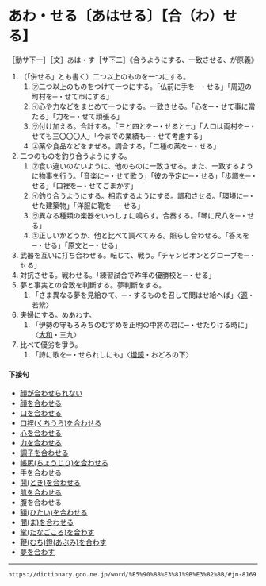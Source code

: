 # あわ・せる〔あはせる〕【合（わ）せる】
［動サ下一］［文］あは・す［サ下二］《合うようにする、一致させる、が原義》

1.  （「併せる」とも書く）二つ以上のものを一つにする。
	1.  ㋐二つ以上のものをつけて一つにする。「仏前に手を─・せる」「周辺の町村を─・せて市にする」        
    2.  ㋑心や力などをまとめて一つにする。一致させる。「心を─・せて事に當たる」「力を─・せて頑張る」        
    3.  ㋒付け加える。合計する。「三と四とを─・せると七」「人口は両村を─・せても三〇〇〇人」「今までの業績も─・せて考慮する」        
    4.  ㋓薬や食品などをまぜる。調合する。「二種の薬を─・せる」
2. 二つのものを釣り合うようにする。    
    1.  ㋐食い違いのないように、他のものに一致させる。また、一致するように物事を行う。「音楽に─・せて歌う」「彼の予定に─・せる」「歩調を─・せる」「口裡を─・せてごまかす」        
    2.  ㋑釣り合うようにする。相応するようにする。調和させる。「環境に─・せた建築物」「洋服に靴を─・せる」        
    3.  ㋒異なる種類の楽器をいっしょに鳴らす。合奏する。「琴に尺八を─・せる」     
    4.  ㋓正しいかどうか、他と比べて調べてみる。照らし合わせる。「答えを─・せる」「原文と─・せる」
3. 武器を互いに打ち合わせる。転じて、戦う。「チャンピオンとグローブを─・せる」
4. 対抗させる。戦わせる。「練習試合で昨年の優勝校と─・せる」
5. 夢と事実との合致を判斷する。夢判斷をする。    
    1.  「さま異なる夢を見給ひて、─・するものを召して問はせ給へば」〈[源](https://dictionary.goo.ne.jp/word/%E6%BA%90%E6%B0%8F%E7%89%A9%E8%AA%9E/#jn-69890)・若紫〉        
6. 夫婦にする。めあわす。    
    1.  「伊勢の守もろみちのむすめを正明の中將の君に─・せたりける時に」〈[大和](https://dictionary.goo.ne.jp/word/%E5%A4%A7%E5%92%8C%E7%89%A9%E8%AA%9E/#jn-222991)・三九〉
7. 比べて優劣を爭う。
    1.  「詩に歌を─・せられしにも」〈[増鏡](https://dictionary.goo.ne.jp/word/%E5%A2%97%E9%8F%A1/#jn-208086)・おどろの下〉
        

#### 下接句

-   [顔が合わせられない](https://dictionary.goo.ne.jp/word/%E9%A1%94%E3%81%8C%E5%90%88%E3%82%8F%E3%81%9B%E3%82%89%E3%82%8C%E3%81%AA%E3%81%84/#jn-37553)
-   [顔を合わせる](https://dictionary.goo.ne.jp/word/%E9%A1%94%E3%82%92%E5%90%88%E3%82%8F%E3%81%9B%E3%82%8B/#jn-37565)
-   [口を合わせる](https://dictionary.goo.ne.jp/word/%E5%8F%A3%E3%82%92%E5%90%88%E3%82%8F%E3%81%9B%E3%82%8B/#jn-61897)
-   [口裡(くちうら)を合わせる](https://dictionary.goo.ne.jp/word/%E5%8F%A3%E8%A3%8F%E3%82%92%E5%90%88%E3%82%8F%E3%81%9B%E3%82%8B/#jn-61957)
-   [心を合わせる](https://dictionary.goo.ne.jp/word/%E5%BF%83%E3%82%92%E5%90%88%E3%82%8F%E3%81%9B%E3%82%8B/#jn-78053)
-   [力を合わせる](https://dictionary.goo.ne.jp/word/%E5%8A%9B%E3%82%92%E5%90%88%E3%82%8F%E3%81%9B%E3%82%8B/#jn-141238)
-   [調子を合わせる](https://dictionary.goo.ne.jp/word/%E8%AA%BF%E5%AD%90%E3%82%92%E5%90%88%E3%82%8F%E3%81%9B%E3%82%8B/#jn-144260)
-   [帳尻(ちょうじり)を合わせる](https://dictionary.goo.ne.jp/word/%E5%B8%B3%E5%B0%BB%E3%82%92%E5%90%88%E3%82%8F%E3%81%9B%E3%82%8B/#jn-144414)
-   [手を合わせる](https://dictionary.goo.ne.jp/word/%E6%89%8B%E3%82%92%E5%90%88%E3%82%8F%E3%81%9B%E3%82%8B/#jn-148891)
-   [鬨(とき)を合わせる](https://dictionary.goo.ne.jp/word/%E9%AC%A8%E3%82%92%E5%90%88%E3%82%8F%E3%81%9B%E3%82%8B/#jn-157626)
-   [肌を合わせる](https://dictionary.goo.ne.jp/word/%E8%82%8C%E3%82%92%E5%90%88%E3%82%8F%E3%81%9B%E3%82%8B/#jn-176523)
-   腹を合わせる
-   [額(ひたい)を合わせる](https://dictionary.goo.ne.jp/word/%E9%A1%8D%E3%82%92%E5%90%88%E3%82%8F%E3%81%9B%E3%82%8B/#jn-185020)
-   [間(ま)を合わせる](https://dictionary.goo.ne.jp/word/%E9%96%93%E3%82%92%E5%90%88%E3%82%8F%E3%81%9B%E3%82%8B/#jn-206548)
-   [掌(たなごころ)を合わす](https://dictionary.goo.ne.jp/word/%E6%8E%8C%E3%82%92%E5%90%88%E3%82%8F%E3%81%99/#jn-137876)
-   [鞭(むち)鐙(あぶみ)を合わす](https://dictionary.goo.ne.jp/word/%E9%9E%AD%E9%90%99%E3%82%92%E5%90%88%E3%82%8F%E3%81%99/#jn-215560)
-   [夢を合わす](https://dictionary.goo.ne.jp/word/%E5%A4%A2%E3%82%92%E5%90%88%E3%82%8F%E3%81%99/#jn-225766)

---
`https://dictionary.goo.ne.jp/word/%E5%90%88%E3%81%9B%E3%82%8B/#jn-8169`